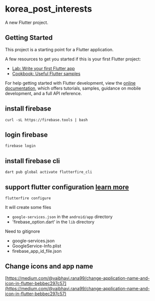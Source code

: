 # korea_post_interests

A new Flutter project.

## Getting Started

This project is a starting point for a Flutter application.

A few resources to get you started if this is your first Flutter project:

- [Lab: Write your first Flutter app](https://docs.flutter.dev/get-started/codelab)
- [Cookbook: Useful Flutter samples](https://docs.flutter.dev/cookbook)

For help getting started with Flutter development, view the
[online documentation](https://docs.flutter.dev/), which offers tutorials,
samples, guidance on mobile development, and a full API reference.

## install firebase

```
curl -sL https://firebase.tools | bash
```

## login firebase

```
firebase login
```

## install firebase cli

```
dart pub global activate flutterfire_cli
```

## support flutter configuration [learn more](https://firebase.google.com/docs/flutter/setup)

```
flutterfire configure
```

It will create some files

- `google-services.json` in the `android/app` directory
- 'firebase_option.dart' in the `lib` directory

Need to gitignore
- google-services.json
- GoogleService-Info.plist
- firebase_app_id_file.json

## Change icons and app name
[https://medium.com/@vaibhavi.rana99/change-application-name-and-icon-in-flutter-bebbec297c57](https://medium.com/@vaibhavi.rana99/change-application-name-and-icon-in-flutter-bebbec297c57)



